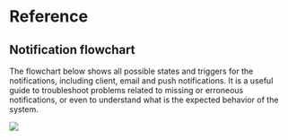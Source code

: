 # Reference

## Notification flowchart

The flowchart below shows all possible states and triggers for the notifications, including client, email and push notifications. It is a useful guide to troubleshoot problems related to missing or erroneous notifications, or even to understand what is the expected behavior of the system.

![](../../../.gitbook/assets/notification\_flowchart.png)
